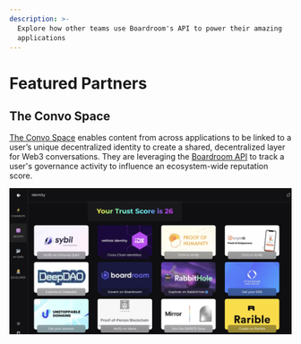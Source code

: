 ```yaml
---
description: >-
  Explore how other teams use Boardroom's API to power their amazing
  applications
---
```


# Featured Partners

## The Convo Space

[The Convo Space](https://theconvo.space/) enables content from across applications to be linked to a user’s unique decentralized identity to create a shared, decentralized layer for Web3 conversations. They are leveraging the [Boardroom API](boardroom-api/boardroom-api.md) to track a user's governance activity to influence an ecosystem-wide reputation score.

![](.gitbook/assets/image%20%2810%29.png)

